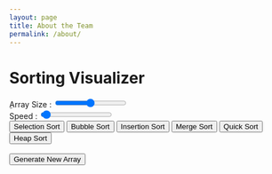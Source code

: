 ```yaml
---
layout: page
title: About the Team
permalink: /about/
---
```


<head>
	<meta charset="UTF-8">
	<meta name="viewport" content="width=device-width, initial-scale=1.0">
	<meta http-equiv="X-UA-Compatible" content="ie=edge">
	<title>Sorting Visualization</title>
	<link rel="stylesheet" type="text/css" href="style/index.css">
</head>

<body>
	<div class="header">
		<h1>Sorting Visualizer</h1>
		<div class="vars">
			<div class="range">
				<div class="slide"><label for="bars">ِArray Size</label> : <input id="bars" type="range" name="bars"
						min="1" max="100" value="50" oninput="setup()" onchange="setup()">
					<span id="b"> </span></div>
				<div class="slide"><label for="delay">Speed</label> : <input id="delay" type="range" name="delay"
						min="0" max="1000" value="25" oninput="setup()" onchange="setup()">
					<span id="d"></span></div>
			</div>
			<div class="sorts">
				<input type="button" onclick="SelectionSort()" value="Selection Sort">
				<input type="button" onclick="BubbleSort()" value="Bubble Sort">
				<input type="button" onclick="InsertionSort()" value="Insertion Sort">
				<input type="button" onclick="MergeSort()" value="Merge Sort">
				<input type="button" onclick="QuickSort()" value="Quick Sort">
				<input type="button" onclick="HeapSort()" value="Heap Sort"><br><br>
			</div>
			<button onclick="reset()">Generate New Array</button>
		</div>
	</div>
	<div id="container">
	</div>
	<script src="App/beep.js"></script>
	<script src="App/script.js"></script>
</body>